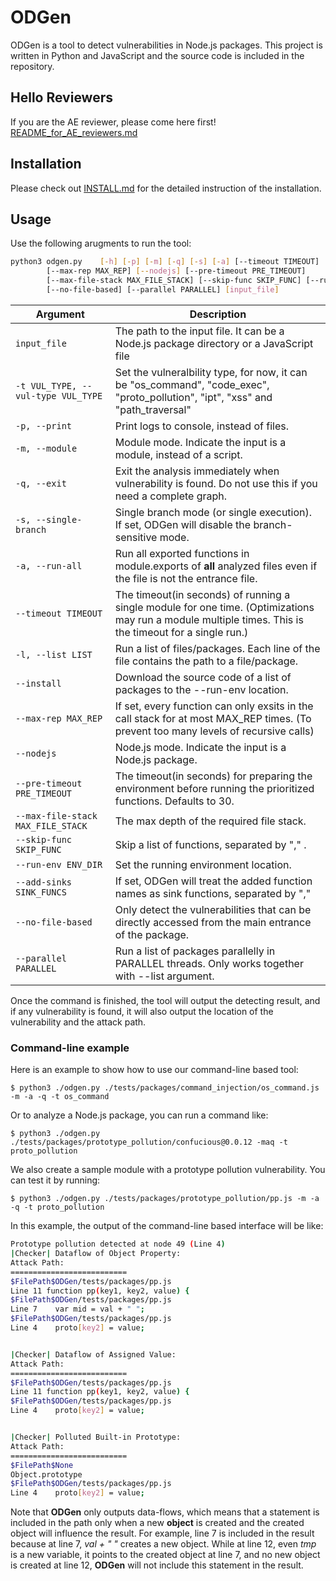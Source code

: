 # ODGen
ODGen is a tool to detect vulnerabilities in Node.js packages. This project is written in Python and JavaScript and the source code is included in the repository. 

## Hello Reviewers
If you are the AE reviewer, please come here first! [README\_for\_AE\_reviewers.md](./README_for_AE_reviewers.md)

## Installation
Please check out [INSTALL.md](./INSTALL.md) for the detailed instruction of the installation.

## Usage
Use the following arugments to run the tool:

```bash
python3 odgen.py	[-h] [-p] [-m] [-q] [-s] [-a] [--timeout TIMEOUT] [-l LIST] [--install] 
		[--max-rep MAX_REP] [--nodejs] [--pre-timeout PRE_TIMEOUT]
		[--max-file-stack MAX_FILE_STACK] [--skip-func SKIP_FUNC] [--run-env RUN_ENV] 
		[--no-file-based] [--parallel PARALLEL] [input_file]
```

| Argument | Description |
| -------- | ----------- |
| `input_file` | The path to the input file. It can be a Node.js package directory or a JavaScript file |
| `-t VUL_TYPE, --vul-type VUL_TYPE` | Set the vulneralbility type, for now, it can be "os\_command", "code\_exec", "proto\_pollution", "ipt", "xss" and "path\_traversal"|
| `-p, --print` | Print logs to console, instead of files. |
| `-m, --module` | Module mode. Indicate the input is a module, instead of a script. |
| `-q, --exit` | Exit the analysis immediately when vulnerability is found. Do not use this if you need a complete graph. |
| `-s, --single-branch` | Single branch mode (or single execution). If set, ODGen will disable the branch-sensitive mode. |
| `-a, --run-all` | Run all exported functions in module.exports of **all** analyzed files even if the file is not the entrance file.|
| `--timeout TIMEOUT`| The timeout(in seconds) of running a single module for one time. (Optimizations may run a module multiple times. This is the timeout for a single run.)|
| `-l, --list LIST`| Run a list of files/packages. Each line of the file contains the path to a file/package. |
| `--install`| Download the source code of a list of packages to the --run-env location. |
| `--max-rep MAX_REP`| If set, every function can only exsits in the call stack for at most MAX_REP times. (To prevent too many levels of recursive calls)| 
| `--nodejs`| Node.js mode. Indicate the input is a Node.js package. |
| `--pre-timeout PRE_TIMEOUT`| The timeout(in seconds) for preparing the environment before running the prioritized functions. Defaults to 30.|
| `--max-file-stack MAX_FILE_STACK`| The max depth of the required file stack. |
| `--skip-func SKIP_FUNC`| Skip a list of functions, separated by "," .|
| `--run-env ENV_DIR` | Set the running environment location.|
| `--add-sinks SINK_FUNCS` | If set, ODGen will treat the added function names as sink functions, separated by ","|
| `--no-file-based`| Only detect the vulnerabilities that can be directly accessed from the main entrance of the package. |
| `--parallel PARALLEL`| Run a list of packages parallelly in PARALLEL threads. Only works together with --list argument. |

Once the command is finished, the tool will output the detecting result, and if any vulnerability is found, it will also output the location of the vulnerability and the attack path. 

### Command-line example
Here is an example to show how to use our command-line based tool:

```shell
$ python3 ./odgen.py ./tests/packages/command_injection/os_command.js -m -a -q -t os_command
```

Or to analyze a Node.js package, you can run a command like:

```shell
$ python3 ./odgen.py ./tests/packages/prototype_pollution/confucious@0.0.12 -maq -t proto_pollution
```

We also create a sample module with a prototype pollution vulnerability. You can test it by running:

```shell
$ python3 ./odgen.py ./tests/packages/prototype_pollution/pp.js -m -a -q -t proto_pollution
```

In this example, the output of the command-line based interface will be like:

```bash
Prototype pollution detected at node 49 (Line 4)
|Checker| Dataflow of Object Property:
Attack Path:
==========================
$FilePath$ODGen/tests/packages/pp.js
Line 11	function pp(key1, key2, value) {
$FilePath$ODGen/tests/packages/pp.js
Line 7	  var mid = val + " ";
$FilePath$ODGen/tests/packages/pp.js
Line 4	  proto[key2] = value;


|Checker| Dataflow of Assigned Value:
Attack Path:
==========================
$FilePath$ODGen/tests/packages/pp.js
Line 11	function pp(key1, key2, value) {
$FilePath$ODGen/tests/packages/pp.js
Line 4	  proto[key2] = value;


|Checker| Polluted Built-in Prototype:
Attack Path:
==========================
$FilePath$None
Object.prototype
$FilePath$ODGen/tests/packages/pp.js
Line 4	  proto[key2] = value;
```

Note that **ODGen** only outputs data-flows, which means that a statement is included in the path only when a new **object** is created and the created object will influence the result. For example, line 7 is included in the result because at line 7, *val + " "* creates a new object. While at line 12, even *tmp* is a new variable, it points to the created object at line 7, and no new object is created at line 12, **ODGen** will not include this statement in the result. 
